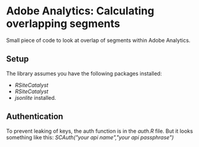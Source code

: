 # Adobe Analytics: Calculating overlapping segments
Small piece of code to look at overlap of segments within Adobe Analytics.

## Setup
The library assumes you have the following packages installed:
 * _RSiteCatalyst_
 * _RSiteCatalyst_
 * _jsonlite_ installed.

## Authentication
To prevent leaking of keys, the auth function is in the _auth.R_ file. But it looks something like this:
_SCAuth("your api name","your api passphrase")_

##
